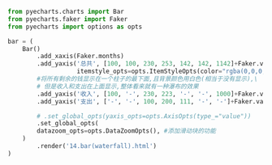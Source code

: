 
<BlogInfo title="27.柱状图waterfall图" author="白日梦想猿" pv=0 read_times=0 pre_cost_time=0分39秒 category="pyecharts学习" tag_list="['pyecharts学习']" create_time="2021.01.21 14:59:36" update_time="2021.01.21 15:15:58" />

```python
from pyecharts.charts import Bar
from pyecharts.faker import Faker
from pyecharts import options as opts

bar = (
    Bar()
        .add_xaxis(Faker.months)
        .add_yaxis('总共', [100, 100, 230, 253, 142, 142, 1142]+Faker.values(), stack='收入支出',
                   itemstyle_opts=opts.ItemStyleOpts(color="rgba(0,0,0,0)"), )
        #将所有剩余的钱显示在一个柱子的最下面,且背景颜色用白色(相当于没有显示),\
        # 但是收入和支出在上面显示,整体看来就有一种瀑布的效果
        .add_yaxis('收入', [100, '-', 230, 223, '-', '-', 1000]+Faker.values(), stack='收入支出')
        .add_yaxis('支出', ['-', '-', 100, 200, 111, '-', '-']+Faker.values(), stack='收入支出')

        # .set_global_opts(yaxis_opts=opts.AxisOpts(type_="value"))
        .set_global_opts(
        datazoom_opts=opts.DataZoomOpts(), #添加滑动块的功能
    )
        .render('14.bar(waterfall).html')
)

```
